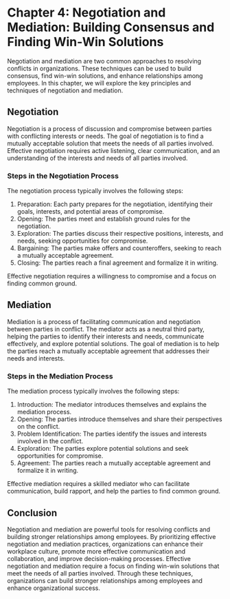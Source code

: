 Chapter 4: Negotiation and Mediation: Building Consensus and Finding Win-Win Solutions
======================================================================================

Negotiation and mediation are two common approaches to resolving conflicts in organizations. These techniques can be used to build consensus, find win-win solutions, and enhance relationships among employees. In this chapter, we will explore the key principles and techniques of negotiation and mediation.

Negotiation
-----------

Negotiation is a process of discussion and compromise between parties with conflicting interests or needs. The goal of negotiation is to find a mutually acceptable solution that meets the needs of all parties involved. Effective negotiation requires active listening, clear communication, and an understanding of the interests and needs of all parties involved.

### Steps in the Negotiation Process

The negotiation process typically involves the following steps:

1. Preparation: Each party prepares for the negotiation, identifying their goals, interests, and potential areas of compromise.
2. Opening: The parties meet and establish ground rules for the negotiation.
3. Exploration: The parties discuss their respective positions, interests, and needs, seeking opportunities for compromise.
4. Bargaining: The parties make offers and counteroffers, seeking to reach a mutually acceptable agreement.
5. Closing: The parties reach a final agreement and formalize it in writing.

Effective negotiation requires a willingness to compromise and a focus on finding common ground.

Mediation
---------

Mediation is a process of facilitating communication and negotiation between parties in conflict. The mediator acts as a neutral third party, helping the parties to identify their interests and needs, communicate effectively, and explore potential solutions. The goal of mediation is to help the parties reach a mutually acceptable agreement that addresses their needs and interests.

### Steps in the Mediation Process

The mediation process typically involves the following steps:

1. Introduction: The mediator introduces themselves and explains the mediation process.
2. Opening: The parties introduce themselves and share their perspectives on the conflict.
3. Problem Identification: The parties identify the issues and interests involved in the conflict.
4. Exploration: The parties explore potential solutions and seek opportunities for compromise.
5. Agreement: The parties reach a mutually acceptable agreement and formalize it in writing.

Effective mediation requires a skilled mediator who can facilitate communication, build rapport, and help the parties to find common ground.

Conclusion
----------

Negotiation and mediation are powerful tools for resolving conflicts and building stronger relationships among employees. By prioritizing effective negotiation and mediation practices, organizations can enhance their workplace culture, promote more effective communication and collaboration, and improve decision-making processes. Effective negotiation and mediation require a focus on finding win-win solutions that meet the needs of all parties involved. Through these techniques, organizations can build stronger relationships among employees and enhance organizational success.
